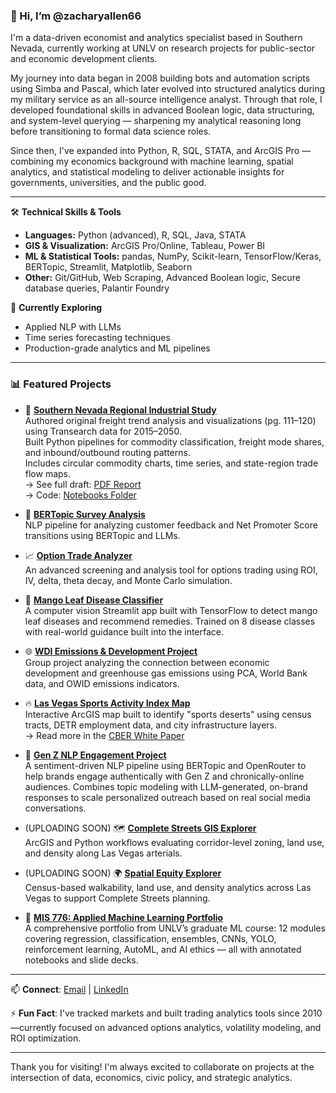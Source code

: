 ### 👋 Hi, I’m @zacharyallen66
I'm a data-driven economist and analytics specialist based in Southern Nevada, currently working at UNLV on research projects for public-sector and economic development clients.

My journey into data began in 2008 building bots and automation scripts using Simba and Pascal, which later evolved into structured analytics during my military service as an all-source intelligence analyst. Through that role, I developed foundational skills in advanced Boolean logic, data structuring, and system-level querying — sharpening my analytical reasoning long before transitioning to formal data science roles.

Since then, I've expanded into Python, R, SQL, STATA, and ArcGIS Pro — combining my economics background with machine learning, spatial analytics, and statistical modeling to deliver actionable insights for governments, universities, and the public good.

---

🛠️ **Technical Skills & Tools**  
- **Languages:** Python (advanced), R, SQL, Java, STATA  
- **GIS & Visualization:** ArcGIS Pro/Online, Tableau, Power BI  
- **ML & Statistical Tools:** pandas, NumPy, Scikit-learn, TensorFlow/Keras, BERTopic, Streamlit, Matplotlib, Seaborn  
- **Other:** Git/GitHub, Web Scraping, Advanced Boolean logic, Secure database queries, Palantir Foundry

🚀 **Currently Exploring**  
- Applied NLP with LLMs  
- Time series forecasting techniques  
- Production-grade analytics and ML pipelines

---

### 📊 Featured Projects
- 🚚 **[Southern Nevada Regional Industrial Study](https://github.com/zacharyallen66/Southern-Nevada-Industrial-Study)**  
  Authored original freight trend analysis and visualizations (pg. 111–120) using Transearch data for 2015–2050.  
  Built Python pipelines for commodity classification, freight mode shares, and inbound/outbound routing patterns.  
  Includes circular commodity charts, time series, and state-region trade flow maps.  
  → See full draft: [PDF Report](https://cber.unlv.edu/wp-content/uploads/2024/03/Southern-Nevada-Industrial-Study.pdf)  
  → Code: [Notebooks Folder](https://github.com/zacharyallen66/southern-nevada-freight-analysis/tree/main/notebooks)
  
- 🧠 **[BERTopic Survey Analysis](https://github.com/zacharyallen66/bertopic-nps)**  
  NLP pipeline for analyzing customer feedback and Net Promoter Score transitions using BERTopic and LLMs.

- 📈 **[Option Trade Analyzer](https://github.com/zacharyallen66/options-trade-analyzer)**  
  An advanced screening and analysis tool for options trading using ROI, IV, delta, theta decay, and Monte Carlo simulation.

- 🥭 **[Mango Leaf Disease Classifier](https://github.com/zacharyallen66/mango-disease-app)**  
  A computer vision Streamlit app built with TensorFlow to detect mango leaf diseases and recommend remedies. Trained on 8 disease classes with real-world guidance built into the interface.

- 🌐 **[WDI Emissions & Development Project](https://github.com/zacharyallen66/wdi-emissions-analysis)**  
  Group project analyzing the connection between economic development and greenhouse gas emissions using PCA, World Bank data, and OWID emissions indicators.

- 🔥 **[Las Vegas Sports Activity Index Map](https://arcg.is/1S40GC)**  
  Interactive ArcGIS map built to identify "sports deserts" using census tracts, DETR employment data, and city infrastructure layers.  
  → Read more in the [CBER White Paper](https://cber.unlv.edu/wp-content/uploads/2023/05/Sports-Economy-White-Paper_April-2023-FINAL.pdf)

 - 💬 **[Gen Z NLP Engagement Project](https://github.com/zacharyallen66/genz-nlp-engagement)**  
  A sentiment-driven NLP pipeline using BERTopic and OpenRouter to help brands engage authentically with Gen Z and chronically-online audiences. Combines topic modeling with LLM-generated, on-brand responses to scale personalized outreach based on real social media conversations.

- (UPLOADING SOON) 🗺️ **[Complete Streets GIS Explorer](https://github.com/zacharyallen66/complete-streets-gis)**  
  ArcGIS and Python workflows evaluating corridor-level zoning, land use, and density along Las Vegas arterials.

- (UPLOADING SOON) 🌍 **[Spatial Equity Explorer](https://github.com/zacharyallen66/urban-density-analysis)**  
  Census-based walkability, land use, and density analytics across Las Vegas to support Complete Streets planning.
  
- 🤖 **[MIS 776: Applied Machine Learning Portfolio](https://github.com/zacharyallen66/mis776-machine-learning)**  
  A comprehensive portfolio from UNLV’s graduate ML course: 12 modules covering regression, classification, ensembles, CNNs, YOLO, reinforcement learning, AutoML, and AI ethics — all with annotated notebooks and slide decks.

---
📫 **Connect**: [Email](mailto:allenwzac1@gmail.com) | [LinkedIn](https://www.linkedin.com/in/zacharywallen/)

⚡ **Fun Fact**: I've tracked markets and built trading analytics tools since 2010—currently focused on advanced options analytics, volatility modeling, and ROI optimization.

---

Thank you for visiting! I'm always excited to collaborate on projects at the intersection of data, economics, civic policy, and strategic analytics.

